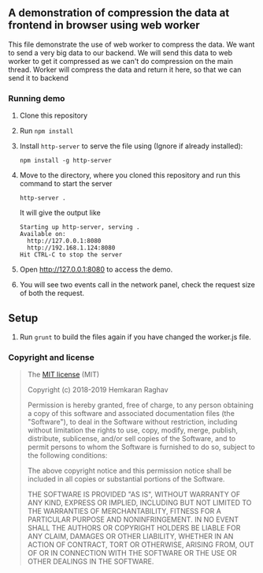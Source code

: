 ## A demonstration of compression the data at frontend in browser using web worker

This file demonstrate the use of web worker to compress the data. We want to send a very big data to our backend. We will send this data to web worker to get it compressed as we can't do compression on the main thread. Worker will compress the data and return it here, so that we can send it to backend

### Running demo
1. Clone this repository
2. Run `npm install`
2. Install `http-server` to serve the file using (Ignore if already installed):
    
    `
    npm install -g http-server
    `
3. Move to the directory, where you cloned this repository and run this command to start the server
    
    `
    http-server .
    `
    
    It will give the output like
    ```
    Starting up http-server, serving .
    Available on:
      http://127.0.0.1:8080
      http://192.168.1.124:8080
    Hit CTRL-C to stop the server
    ``` 
4. Open http://127.0.0.1:8080 to access the demo.
5. You will see two events call in the network panel, check the request size of both the request.

## Setup
1. Run `grunt` to build the files again if you have changed the worker.js file.

### Copyright and license

>The [MIT license](https://opensource.org/licenses/MIT) (MIT)
>
>Copyright (c) 2018-2019 Hemkaran Raghav
>
>Permission is hereby granted, free of charge, to any person obtaining a copy of this software and associated documentation files (the "Software"), to deal in the Software without restriction, including without limitation the rights to use, copy, modify, merge, publish, distribute, sublicense, and/or sell copies of the Software, and to permit persons to whom the Software is furnished to do so, subject to the following conditions:
>
>The above copyright notice and this permission notice shall be included in all copies or substantial portions of the Software.
>
>THE SOFTWARE IS PROVIDED "AS IS", WITHOUT WARRANTY OF ANY KIND, EXPRESS OR IMPLIED, INCLUDING BUT NOT LIMITED TO THE WARRANTIES OF MERCHANTABILITY, FITNESS FOR A PARTICULAR PURPOSE AND NONINFRINGEMENT. IN NO EVENT SHALL THE AUTHORS OR COPYRIGHT HOLDERS BE LIABLE FOR ANY CLAIM, DAMAGES OR OTHER LIABILITY, WHETHER IN AN ACTION OF CONTRACT, TORT OR OTHERWISE, ARISING FROM, OUT OF OR IN CONNECTION WITH THE SOFTWARE OR THE USE OR OTHER DEALINGS IN THE SOFTWARE. 
